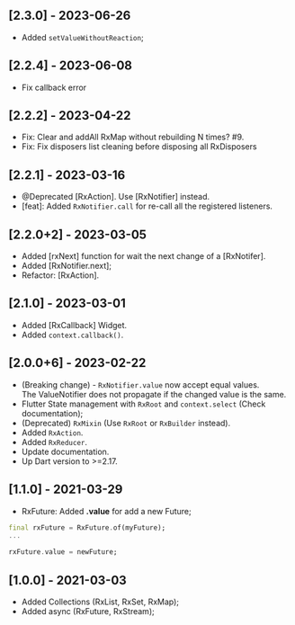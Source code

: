 ## [2.3.0] - 2023-06-26
* Added `setValueWithoutReaction`;

## [2.2.4] - 2023-06-08
* Fix callback error

## [2.2.2] - 2023-04-22
* Fix: Clear and addAll RxMap without rebuilding N times? #9.
* Fix: Fix disposers list cleaning before disposing all RxDisposers

## [2.2.1] - 2023-03-16
* @Deprecated [RxAction]. Use [RxNotifier] instead.
* [feat]: Added `RxNotifier.call` for re-call all the registered listeners.

## [2.2.0+2] - 2023-03-05
* Added [rxNext] function for wait the next change of a [RxNotifer].
* Added [RxNotifier.next];
* Refactor: [RxAction].

## [2.1.0] - 2023-03-01
* Added [RxCallback] Widget.
* Added `context.callback()`. 

## [2.0.0+6] - 2023-02-22

* (Breaking change) - `RxNotifier.value` now accept equal values. <br>
The ValueNotifier does not propagate if the changed value is the same.
* Flutter State management with `RxRoot` and `context.select` (Check documentation);
* (Deprecated) `RxMixin` (Use `RxRoot` or `RxBuilder` instead).
* Added `RxAction`.
* Added `RxReducer`.
* Update documentation.
* Up Dart version to >=2.17.


## [1.1.0] - 2021-03-29

* RxFuture: Added **.value** for add a new Future;
```dart
final rxFuture = RxFuture.of(myFuture);
...

rxFuture.value = newFuture;
```
## [1.0.0] - 2021-03-03

* Added Collections (RxList, RxSet, RxMap);
* Added async (RxFuture, RxStream);

